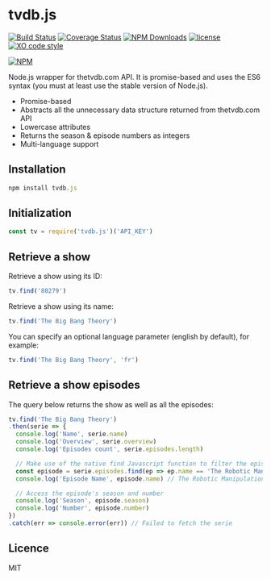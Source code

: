 # tvdb.js

[![Build Status](https://travis-ci.org/saidM/tvdb.js.svg?style=flat-square&branch=master)](https://travis-ci.org/saidM/tvdb.js) [![Coverage Status](https://coveralls.io/repos/github/saidM/tvdb.js/badge.svg?style=flat-square)](https://coveralls.io/github/saidM/tvdb.js) [![NPM Downloads](https://img.shields.io/npm/dt/tvdb.js.svg?style=flat-square)](https://www.npmjs.com/package/tvdb.js) [![license](https://img.shields.io/github/license/mashape/apistatus.svg?style=flat-square)](https://github.com/saidM/tvdb.js) [![XO code style](https://img.shields.io/badge/code_style-XO-5ed9c7.svg?style=flat-square)](https://github.com/saidM/tvdb.js)

[![NPM](https://nodei.co/npm/tvdb.js.png?downloads=true)](https://nodei.co/npm/tvdb.js/)

Node.js wrapper for thetvdb.com API. It is promise-based and uses the ES6 syntax (you must at least use the stable version of Node.js).

- Promise-based
- Abstracts all the unnecessary data structure returned from thetvdb.com API
- Lowercase attributes
- Returns the season & episode numbers as integers
- Multi-language support

## Installation

```javascript
npm install tvdb.js
```

## Initialization

```javascript
const tv = require('tvdb.js')('API_KEY')
```

## Retrieve a show

Retrieve a show using its ID:

```javascript
tv.find('80279')
```

Retrieve a show using its name:

```javascript
tv.find('The Big Bang Theory')
```

You can specify an optional language parameter (english by default), for example:

```javascript
tv.find('The Big Bang Theory', 'fr')
```

## Retrieve a show episodes

The query below returns the show as well as all the episodes:

```javascript
tv.find('The Big Bang Theory')
.then(serie => {
  console.log('Name', serie.name)
  console.log('Overview', serie.overview)
  console.log('Episodes count', serie.episodes.length)

  // Make use of the native find Javascript function to filter the episodes
  const episode = serie.episodes.find(ep => ep.name == 'The Robotic Manipulation')
  console.log('Episode Name', episode.name) // The Robotic Manipulation

  // Access the episode's season and number
  console.log('Season', episode.season)
  console.log('Number', episode.number)
})
.catch(err => console.error(err)) // Failed to fetch the serie
```
## Licence

MIT
